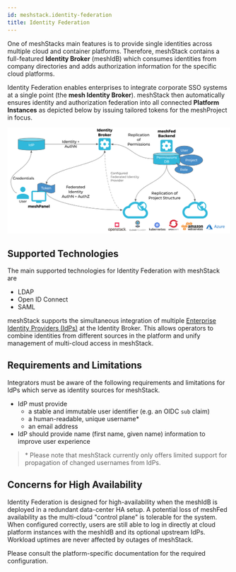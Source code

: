 ```yaml
---
id: meshstack.identity-federation
title: Identity Federation
---
```


One of meshStacks main features is to provide single identities across multiple cloud and container platforms. Therefore, meshStack contains a full-featured **Identity Broker** (meshIdB) which consumes identities from company directories and adds authorization information for the specific cloud platforms.

Identity Federation enables enterprises to integrate corporate SSO systems at a single point (the **mesh Identity Broker**). meshStack then automatically ensures identity and authorization federation into all connected **Platform Instances** as depicted below by issuing tailored tokens for the meshProject in focus.

![meshStack SSO architecture](./assets/sso-architecture.png)

## Supported Technologies

The main supported technologies for Identity Federation with meshStack are

- LDAP
- Open ID Connect
- SAML

meshStack supports the simultaneous integration of multiple [Enterprise Identity Providers (IdPs)](https://en.wikipedia.org/wiki/Identity_provider) at the Identity Broker. This allows operators to combine identities from different sources in the platform and unify management of multi-cloud access in meshStack.

## Requirements and Limitations

Integrators must be aware of the following requirements and limitations for IdPs which serve as identity sources for meshStack.

- IdP must provide
  - a stable and immutable user identifier (e.g. an OIDC `sub` claim)
  - a human-readable, unique username*
  - an email address
- IdP should provide name (first name, given name) information to improve user experience

> \* Please note that meshStack currently only offers limited support for propagation of changed usernames from IdPs.

## Concerns for High Availability

Identity Federation is designed for high-availability when the meshIdB is deployed in a redundant data-center HA setup. A potential loss of meshFed availability as the multi-cloud "control plane" is tolerable for the system. When configured correctly, users are still able to log in directly at cloud platform instances with the meshIdB and its optional upstream IdPs. Workload uptimes are never affected by outages of meshStack.

Please consult the platform-specific documentation for the required configuration.
